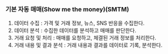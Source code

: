 ### 기본 자동 매매(Show me the money)(SMTM)
1. 데이터 수집 : 가격 및 거래 정보, 뉴스, SNS 반응을 수집한다.
2. 데이터 분석 : 수집한 데이터를 분석하고 매매를 판단한다.
3. 거래 요청 및 처리 : 매매를 요청하고, 체결된 거래 정보를 처리한다.
4. 거래 내용 및 결과 분석 : 거래 내용과 결과를 데이터로 기록, 분석한다.
